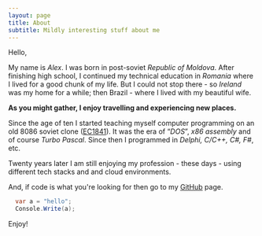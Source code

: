 ```yaml
---
layout: page
title: About
subtitle: Mildly interesting stuff about me
---
```


Hello,

My name is *Alex*. I was born in post-soviet _Republic of Moldova_. After finishing high school, I continued my technical education in _Romania_ where I lived for a good chunk of my life. But I could not stop there - so _Ireland_ was my home for a while; then Brazil - where I lived with my beautiful wife.

**As you might gather, I enjoy travelling and experiencing new places.**

Since the age of ten I started teaching myself computer programming on an old 8086 soviet clone ([EC1841](http://www.leningrad.su/museum/show_big.php?n=1038)). It was the era of “_DOS_”, _x86 assembly_ and of course _Turbo Pascal_. Since then I programmed in _Delphi, C/C++, C#, F#_, etc.

Twenty years later I am still enjoying my profession - these days - using different tech stacks and and cloud environments.

And, if code is what you're looking for then go to my [GitHub](https://github.com/pavkam) page.

```csharp
  var a = "hello";
  Console.Write(a);
```

Enjoy!
